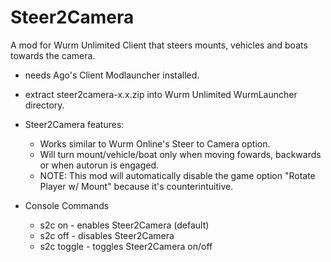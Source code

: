 # Steer2Camera
A mod for Wurm Unlimited Client that steers mounts, vehicles and boats towards the camera.
- needs Ago's Client Modlauncher installed.
- extract steer2camera-x.x.zip into Wurm Unlimited WurmLauncher directory.

- Steer2Camera features:
  - Works similar to Wurm Online's Steer to Camera option.
  - Will turn mount/vehicle/boat only when moving fowards, backwards or when autorun is engaged.
  - NOTE: This mod will automatically disable the game option "Rotate Player w/ Mount" because it's counterintuitive.

- Console Commands
  - s2c on      - enables Steer2Camera (default)
  - s2c off     - disables Steer2Camera
  - s2c toggle  - toggles Steer2Camera on/off


    

